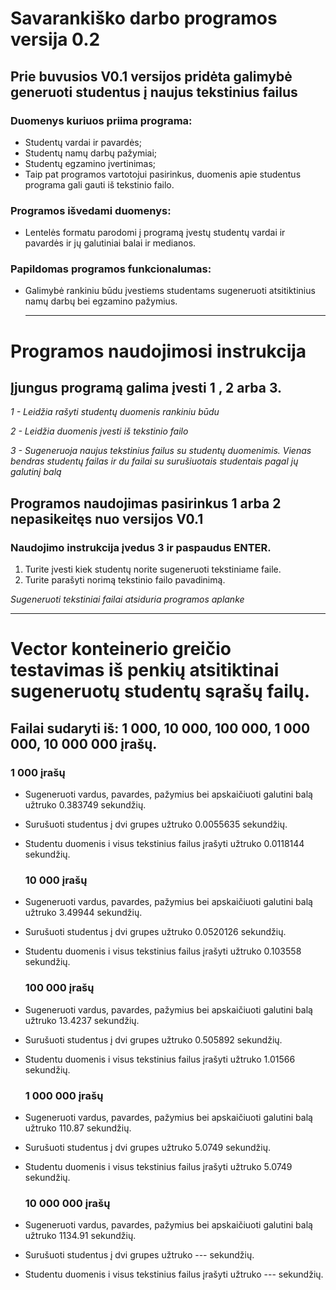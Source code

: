 # Savarankiško darbo programos versija 0.2
## Prie buvusios V0.1 versijos pridėta galimybė generuoti studentus į naujus tekstinius failus

### Duomenys kuriuos priima programa:
* Studentų vardai ir pavardės;
* Studentų namų darbų pažymiai;
* Studentų egzamino įvertinimas;
* Taip pat programos vartotojui pasirinkus, duomenis apie studentus programa gali gauti iš tekstinio failo.
  
### Programos išvedami duomenys:
* Lentelės formatu parodomi į programą įvestų studentų vardai ir pavardės ir jų galutiniai balai ir medianos.
  
### Papildomas programos funkcionalumas:
* Galimybė rankiniu būdu įvestiems studentams sugeneruoti atsitiktinius namų darbų bei egzamino pažymius.

  <hr>
# Programos naudojimosi instrukcija

## Įjungus programą galima įvesti 1 , 2 arba 3. 
*1 - Leidžia rašyti studentų duomenis rankiniu būdu*


*2 - Leidžia duomenis įvesti iš tekstinio failo*


*3 - Sugeneruoja naujus tekstinius failus su studentų duomenimis. Vienas bendras studentų failas ir du failai su surušiuotais studentais pagal jų galutinį balą*

## Programos naudojimas pasirinkus 1 arba 2 nepasikeitęs nuo versijos V0.1

### Naudojimo instrukcija įvedus 3 ir paspaudus ENTER.
1. Turite įvesti kiek studentų norite sugeneruoti tekstiniame faile.
2. Turite parašyti norimą tekstinio failo pavadinimą.

   
*Sugeneruoti tekstiniai failai atsiduria programos aplanke*

<hr>

# Vector konteinerio greičio testavimas iš penkių atsitiktinai sugeneruotų studentų sąrašų failų.
## Failai sudaryti iš: 1 000, 10 000, 100 000, 1 000 000, 10 000 000 įrašų.

### 1 000 įrašų
* Sugeneruoti vardus, pavardes, pažymius bei apskaičiuoti galutini balą užtruko 0.383749 sekundžių.
* Surušuoti studentus į dvi grupes užtruko 0.0055635 sekundžių.
* Studentu duomenis i visus tekstinius failus įrašyti užtruko 0.0118144 sekundžių.

  ### 10 000 įrašų
* Sugeneruoti vardus, pavardes, pažymius bei apskaičiuoti galutini balą užtruko 3.49944 sekundžių.
* Surušuoti studentus į dvi grupes užtruko 0.0520126 sekundžių.
* Studentu duomenis i visus tekstinius failus įrašyti užtruko 0.103558 sekundžių.

  ### 100 000 įrašų
* Sugeneruoti vardus, pavardes, pažymius bei apskaičiuoti galutini balą užtruko 13.4237 sekundžių.
* Surušuoti studentus į dvi grupes užtruko 0.505892 sekundžių.
* Studentu duomenis i visus tekstinius failus įrašyti užtruko 1.01566 sekundžių.

  ### 1 000 000 įrašų
* Sugeneruoti vardus, pavardes, pažymius bei apskaičiuoti galutini balą užtruko 110.87 sekundžių.
* Surušuoti studentus į dvi grupes užtruko 5.0749 sekundžių.
* Studentu duomenis i visus tekstinius failus įrašyti užtruko 5.0749 sekundžių.

  ### 10 000 000 įrašų
* Sugeneruoti vardus, pavardes, pažymius bei apskaičiuoti galutini balą užtruko 1134.91 sekundžių.
* Surušuoti studentus į dvi grupes užtruko --- sekundžių.
* Studentu duomenis i visus tekstinius failus įrašyti užtruko --- sekundžių.

  

